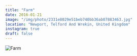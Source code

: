 ```yaml
---
title: "Farm"
date: 2016-01-21
image: "/img/photo/2331e8029e51beb740bb36ab07883463.jpg"
location: "Newport, Telford And Wrekin, United Kingdom"
instagram: true
draft: false
---
```


![Farm](/img/photo/2331e8029e51beb740bb36ab07883463.jpg)
